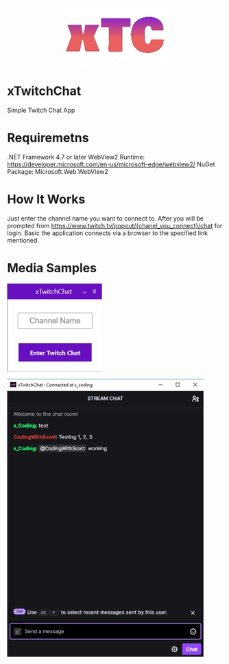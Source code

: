 <p align="center">
  <img src="https://github.com/0x78654C/xTwitchChat/blob/main/Media/logo.bmp">
</p>


# xTwitchChat
Simple Twitch Chat App


# Requiremetns

.NET Framework 4.7 or later
WebView2 Runtime: https://developer.microsoft.com/en-us/microsoft-edge/webview2/
NuGet Package: Microsoft.Web.WebView2

# How It Works
Just enter the channel name you want to connect to. 
After you will be prompted from https://www.twitch.tv/popout/{chanel_you_connect}/chat for login.
Basic the application connects via a browser to the specified link mentioned.

# Media Samples

![alt text](https://github.com/0x78654C/xTwitchChat/blob/main/Media/login.bmp?raw=true)


![alt text](https://github.com/0x78654C/xTwitchChat/blob/main/Media/main.bmp?raw=true)